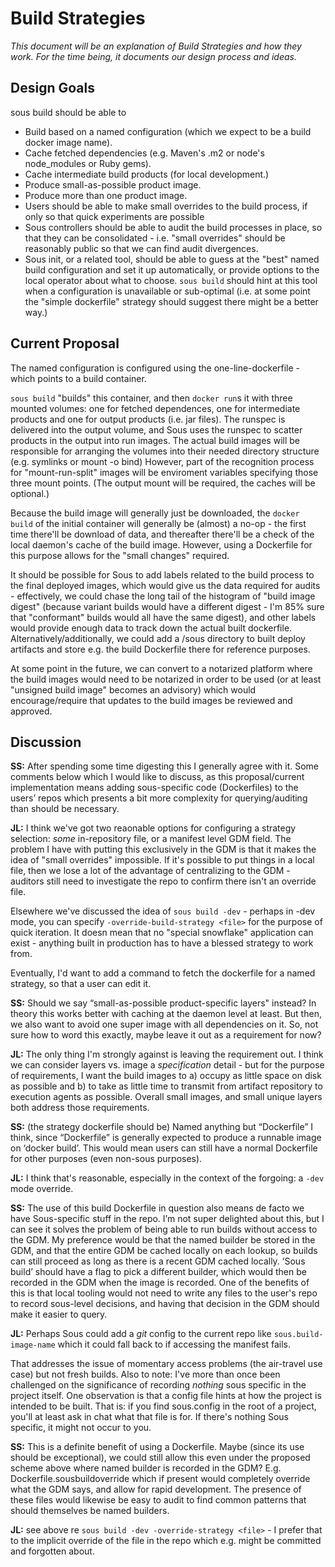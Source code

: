 # Build Strategies

*This document will be an explanation of Build Strategies and how they work.
For the time being,
it documents our design process and ideas.*

## Design Goals

sous build should be able to

* Build based on a named configuration
  (which we expect to be a build docker image name).
* Cache fetched dependencies
  (e.g. Maven's .m2 or node's node_modules or Ruby gems).
* Cache intermediate build products
  (for local development.)
* Produce small-as-possible product image.
* Produce more than one product image.
* Users should be able to make small overrides to the build process,
  if only so that quick experiments are possible
* Sous controllers should be able to audit the build processes in place,
  so that they can be consolidated -
  i.e. "small overrides" should be reasonably public so that we can find audit divergences.
* Sous init, or a related tool,
  should be able to guess at the "best" named build configuration
  and set it up automatically, or provide options to the local operator
  about what to choose.
  `sous build` should hint at this tool
  when a configuration is unavailable or sub-optimal
  (i.e. at some point the "simple dockerfile" strategy should suggest there might be a better way.)


## Current Proposal

The named configuration is configured using the one-line-dockerfile - which points to a build container.

`sous build` "builds" this container,
and then `docker run`s it with three mounted volumes:
one for fetched dependences,
one for intermediate products
and one for output products (i.e. jar files).
The runspec is delivered into the output volume,
and Sous uses the runspec to scatter products in the output into run images.
The actual build images will be responsible
for arranging the volumes into their needed directory structure
(e.g. symlinks or mount -o bind)
However, part of the recognition process
for "mount-run-split" images will be enviroment variables specifying those three mount points.
(The output mount will be required, the caches will be optional.)

Because the build image will generally just be downloaded,
the `docker build` of the initial container will generally be (almost) a no-op -
the first time there'll be download of data,
and thereafter there'll be a check of the local daemon's cache of the build image.
However, using a Dockerfile for this purpose allows for the "small changes" required.

It should be possible for Sous
to add labels related to the build process
to the final deployed images,
which would give us the data required for audits -
effectively, we could chase the long tail of the histogram
of "build image digest"
(because variant builds would have a different digest -
I'm 85% sure that "conformant" builds would all have the same digest),
and other labels would provide enough data
to track down the actual built dockerfile.
Alternatively/additionally,
we could add a /sous directory to built deploy artifacts
and store e.g. the build Dockerfile there for reference purposes.

At some point in the future,
we can convert to a notarized platform
where the build images would need to be notarized
in order to be used
(or at least "unsigned build image" becomes an advisory)
which would encourage/require
that updates to the build images be reviewed and approved.

## Discussion

**SS:** After spending some time digesting this I generally agree with it. Some
comments below which I would like to discuss, as this proposal/current
implementation means adding sous-specific code (Dockerfiles) to the users’
repos which presents a bit more complexity for querying/auditing than should be
necessary.

**JL:** I think we've got two reaonable options for configuring a strategy selection:
*some* in-repository file,
or a manifest level GDM field.
The problem I have with putting this exclusively in the GDM
is that it makes the idea of "small overrides" impossible.
If it's possible to put things in a local file,
then we lose a lot of the advantage of centralizing to the GDM -
auditors still need to investigate the repo
to confirm there isn't an override file.

Elsewhere we've discussed the idea of `sous build -dev` -
perhaps in -dev mode, you can specify `-override-build-strategy <file>`
for the purpose of quick iteration.
It doesn mean that no "special snowflake" application can exist -
anything built in production has to have a blessed strategy to work from.

Eventually, I'd want to add a command to fetch the dockerfile for
a named strategy,
so that a user can edit it.

**SS:** Should we say “small-as-possible product-specific layers" instead? In
theory this works better with caching at the daemon level at least. But then,
we also want to avoid one super image with all dependencies on it. So, not sure
how to word this exactly, maybe leave it out as a requirement for now?

**JL:** The only thing I'm strongly against
is leaving the requirement out.
I think we can consider layers vs. image a *specification* detail -
but for the purpose of requirements,
I want the build images to
a) occupy as little space on disk as possible and
b) to take as little time to transmit
from artifact repository
to execution agents
as possible.
Overall small images,
and small unique layers both address those requirements.

**SS:** (the strategy dockerfile should be) Named anything but “Dockerfile” I
think, since “Dockerfile” is generally expected to produce a runnable image on
‘docker build’. This would mean users can still have a normal Dockerfile for
other purposes (even non-sous purposes).

**JL:** I think that's reasonable, especially in the context of the forgoing:
a `-dev` mode override.

**SS:** The use of this build Dockerfile in question also means de facto we have
Sous-specific stuff in the repo. I’m not super delighted about this, but I can
see it solves the problem of being able to run builds without access to the
GDM. My preference would be that the named builder be stored in the GDM, and
that the entire GDM be cached locally on each lookup, so builds can still
proceed as long as there is a recent GDM cached locally. ‘Sous build’ should
have a flag to pick a different builder, which would then be recorded in the
GDM when the image is recorded. One of the benefits of this is that local
tooling would not need to write any files to the user's repo to record
sous-level decisions, and having that decision in the GDM should make it easier
to query.

**JL:** Perhaps Sous could add a *git* config to the current repo like
`sous.build-image-name` which it could fall back to if accessing the manifest
fails.

That addresses the issue of momentary access problems
(the air-travel use case)
but not fresh builds.
Also to note: I've more than once been challenged
on the significance of recording *nothing* sous specific in the project itself.
One observation is that a config file hints at how the project is intended to be built.
That is: if you find sous.config in the root of a project,
you'll at least ask in chat what that file is for.
If there's nothing Sous specific, it might not occur to you.

**SS:** This is a definite benefit of using a Dockerfile.  Maybe (since its use
should be exceptional), we could still allow this even under the proposed
scheme above where named builder is recorded in the GDM? E.g.
Dockerfile.sousbuildoverride which if present would completely override what
the GDM says, and allow for rapid development. The presence of these files
would likewise be easy to audit to find common patterns that should themselves
be named builders.

**JL:** see above re `sous build -dev -override-strategy <file>` -
I prefer that to the implicit override of the file in the repo
which e.g. might be committed and forgotten about.
